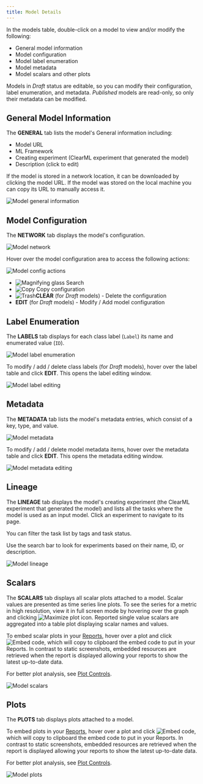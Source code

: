 ```yaml
---
title: Model Details
---
```


In the models table, double-click on a model to view and/or modify the following: 
* General model information
* Model configuration
* Model label enumeration
* Model metadata 
* Model scalars and other plots


Models in *Draft* status are editable, so you can modify their configuration, label enumeration, and metadata. 
*Published* models are read-only, so only their metadata can be modified.

## General Model Information

The **GENERAL** tab lists the model's General information including: 
* Model URL
* ML Framework
* Creating experiment (ClearML experiment that generated the model)
* Description (click to edit)

If the model is stored in a network location, it can be downloaded by clicking the model URL. If the model was stored on 
the local machine you can copy its URL to manually access it.

![Model general information](../img/webapp_model_general.png)


## Model Configuration 

The **NETWORK** tab displays the model's configuration. 

![Model network](../img/webapp_model_network.png)

Hover over the model configuration area to access the following actions:

![Model config actions](../img/webapp_model_config_actions.png)

* <img src="/docs/latest/icons/ico-search.svg" alt="Magnifying glass" className="icon size-md space-sm" /> Search 
* <img src="/docs/latest/icons/ico-copy-to-clipboard.svg" alt="Copy" className="icon size-md space-sm" /> Copy configuration 
* <img src="/docs/latest/icons/ico-trash.svg" alt="Trash" className="icon size-md space-sm" />**CLEAR** (for *Draft* models) - Delete the configuration 
* **EDIT** (for *Draft* models) - Modify / Add model configuration

## Label Enumeration

The **LABELS** tab displays for each class label (`Label`) its name and enumerated value (`ID`).

![Model label enumeration](../img/webapp_model_labels.png)

To modify / add / delete class labels (for *Draft* models), hover over the label table and click **EDIT**. This opens the 
label editing window. 

![Model label editing](../img/webapp_model_labels_edit.png)


## Metadata

The **METADATA** tab lists the model's metadata entries, which consist of a key, type, and value. 

![Model metadata](../img/webapp_model_metadata.png)

To modify / add / delete model metadata items, hover over the metadata table and click **EDIT**. This opens the metadata editing 
window.

![Model metadata editing](../img/webapp_model_metadata_edit.png)

## Lineage

The **LINEAGE** tab displays the model's creating experiment (the ClearML experiment that generated the model) and lists 
all the tasks where the model is used as an input model. Click an experiment to navigate to its page.

You can filter the task list by tags and task status.

Use the search bar to look for experiments based on their name, ID, or description.


![Model lineage](../img/webapp_model_lineage.png)

## Scalars

The **SCALARS** tab displays all scalar plots attached to a model. Scalar values are presented as time series line 
plots. To see the series for a metric in high resolution, view it in full screen mode by hovering over the graph and 
clicking <img src="/docs/latest/icons/ico-maximize.svg" alt="Maximize plot icon" className="icon size-md space-sm" />.
Reported single value scalars are aggregated into a table plot displaying scalar names and values. 

To embed scalar plots in your [Reports](webapp_reports.md), hover over a plot and click <img src="/docs/latest/icons/ico-plotly-embed-code.svg" alt="Embed code" className="icon size-md space-sm" />, 
which will copy to clipboard the embed code to put in your Reports. In contrast to static screenshots, embedded resources 
are retrieved when the report is displayed allowing your reports to show the latest up-to-date data.

For better plot analysis, see [Plot Controls](webapp_exp_track_visual.md#plot-controls).


![Model scalars](../img/webapp_model_scalars.png)

## Plots 

The **PLOTS** tab displays plots attached to a model. 

To embed plots in your [Reports](webapp_reports.md), hover over a plot and click <img src="/docs/latest/icons/ico-plotly-embed-code.svg" alt="Embed code" className="icon size-md space-sm" />, 
which will copy to clipboard the embed code to put in your Reports. In contrast to static screenshots, embedded resources 
are retrieved when the report is displayed allowing your reports to show the latest up-to-date data.


For better plot analysis, see [Plot Controls](webapp_exp_track_visual.md#plot-controls).

![Model plots](../img/webapp_model_plots.png)


